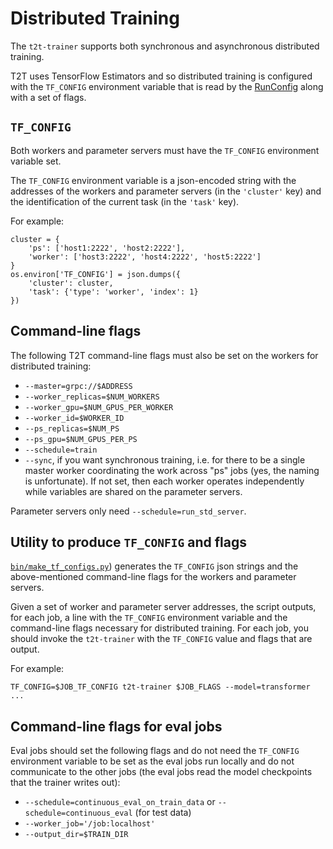 # Distributed Training

The `t2t-trainer` supports both synchronous and asynchronous distributed
training.

T2T uses TensorFlow Estimators and so distributed training is configured with
the `TF_CONFIG` environment variable that is read by the
[RunConfig](https://github.com/tensorflow/tensorflow/blob/master/tensorflow/contrib/learn/python/learn/estimators/run_config.py)
along with a set of flags.

## `TF_CONFIG`

Both workers and parameter servers must have the `TF_CONFIG` environment
variable set.

The `TF_CONFIG` environment variable is a json-encoded string with the addresses
of the workers and parameter servers (in the `'cluster'` key) and the
identification of the current task (in the `'task'` key).

For example:

```
cluster = {
    'ps': ['host1:2222', 'host2:2222'],
    'worker': ['host3:2222', 'host4:2222', 'host5:2222']
}
os.environ['TF_CONFIG'] = json.dumps({
    'cluster': cluster,
    'task': {'type': 'worker', 'index': 1}
})
```

## Command-line flags

The following T2T command-line flags must also be set on the workers for
distributed training:

- `--master=grpc://$ADDRESS`
- `--worker_replicas=$NUM_WORKERS`
- `--worker_gpu=$NUM_GPUS_PER_WORKER`
- `--worker_id=$WORKER_ID`
- `--ps_replicas=$NUM_PS`
- `--ps_gpu=$NUM_GPUS_PER_PS`
- `--schedule=train`
- `--sync`, if you want synchronous training, i.e. for there to be a single
  master worker coordinating the work across "ps" jobs (yes, the naming is
  unfortunate). If not set, then each worker operates independently while
  variables are shared on the parameter servers.

Parameter servers only need `--schedule=run_std_server`.

## Utility to produce `TF_CONFIG` and flags

[`bin/make_tf_configs.py`](https://github.com/tensorflow/tensor2tensor/tree/master/tensor2tensor/bin/make_tf_configs.py))
generates the `TF_CONFIG` json strings and the above-mentioned command-line
flags for the workers and parameter servers.

Given a set of worker and parameter server addresses, the script outputs, for
each job, a line with the `TF_CONFIG` environment variable and the command-line
flags necessary for distributed training. For each job, you should invoke the
`t2t-trainer` with the `TF_CONFIG` value and flags that are output.

For example:

```
TF_CONFIG=$JOB_TF_CONFIG t2t-trainer $JOB_FLAGS --model=transformer ...
```

## Command-line flags for eval jobs

Eval jobs should set the following flags and do not need the `TF_CONFIG`
environment variable to be set as the eval jobs run locally and do not
communicate to the other jobs (the eval jobs read the model checkpoints that the
trainer writes out):

- `--schedule=continuous_eval_on_train_data` or
  `--schedule=continuous_eval` (for test data)
- `--worker_job='/job:localhost'`
- `--output_dir=$TRAIN_DIR`
